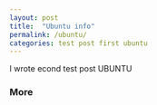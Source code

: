 ```yaml
---
layout: post
title:  "Ubuntu info"
permalink: /ubuntu/
categories: test post first ubuntu
---
```

I wrote econd test post 
UBUNTU

### More

